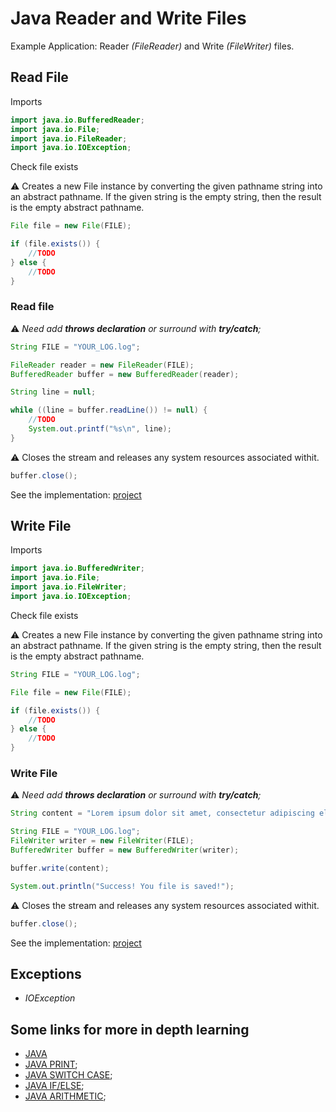 # Java Reader and Write Files

Example Application: Reader _(FileReader)_ and Write _(FileWriter)_ files.

## Read File

Imports

```java
import java.io.BufferedReader;
import java.io.File;
import java.io.FileReader;
import java.io.IOException;
```

Check file exists

:warning: Creates a new File instance by converting the given pathname string into an abstract pathname. If the given string is the empty string, then the result is the empty abstract pathname.

```java
File file = new File(FILE);

if (file.exists()) {
	//TODO
} else {
	//TODO
}
```

### Read file

:warning: _Need add **throws declaration** or surround with **try/catch**;_

```java
String FILE = "YOUR_LOG.log";

FileReader reader = new FileReader(FILE);
BufferedReader buffer = new BufferedReader(reader);

String line = null;

while ((line = buffer.readLine()) != null) {
	//TODO
	System.out.printf("%s\n", line);
}

```

:warning: Closes the stream and releases any system resources associated withit.

```java
buffer.close();
```

See the implementation: [project](/src/Main.java)

## Write File

Imports

```java
import java.io.BufferedWriter;
import java.io.File;
import java.io.FileWriter;
import java.io.IOException;
```

Check file exists

:warning: Creates a new File instance by converting the given pathname string into an abstract pathname. If the given string is the empty string, then the result is the empty abstract pathname.

```java
String FILE = "YOUR_LOG.log";

File file = new File(FILE);

if (file.exists()) {
	//TODO
} else {
	//TODO
}
```

### Write File

:warning: _Need add **throws declaration** or surround with **try/catch**;_

```java
String content = "Lorem ipsum dolor sit amet, consectetur adipiscing elit.";

String FILE = "YOUR_LOG.log";
FileWriter writer = new FileWriter(FILE);
BufferedWriter buffer = new BufferedWriter(writer);

buffer.write(content);

System.out.println("Success! You file is saved!");
```

:warning: Closes the stream and releases any system resources associated withit.

```java
buffer.close();
```

See the implementation: [project](/src/Main.java)

## Exceptions

* _IOException_


## Some links for more in depth learning

* [JAVA](https://github.com/search?q=fefong%2Fjava)
* [JAVA PRINT](https://github.com/fefong/java_print);
* [JAVA SWITCH CASE](https://github.com/fefong/java_switch);
* [JAVA IF/ELSE](https://github.com/fefong/java_ifElse);
* [JAVA ARITHMETIC](https://github.com/fefong/java_calculator);
